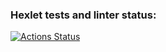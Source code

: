 ### Hexlet tests and linter status:
[![Actions Status](https://github.com/3FANG/python-django-developer-project-52/actions/workflows/hexlet-check.yml/badge.svg)](https://github.com/3FANG/python-django-developer-project-52/actions)